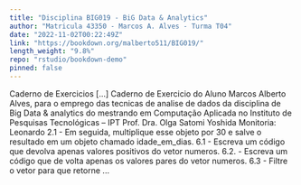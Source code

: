 ```yaml
---
title: "Disciplina BIG019 - BiG Data & Analytics"
author: "Matricula 43350 - Marcos A. Alves - Turma T04"
date: "2022-11-02T00:22:49Z"
link: "https://bookdown.org/malberto511/BIG019/"
length_weight: "9.8%"
repo: "rstudio/bookdown-demo"
pinned: false
---
```


Caderno de Exercicios [...] Caderno de Exercicio do Aluno Marcos Alberto Alves, para o emprego das tecnicas de analise de dados da disciplina de Big Data & analytics do mestrando em Computação Aplicada no Instituto de Pesquisas Tecnológicas – IPT Prof. Dra. Olga Satomi Yoshida Monitoria: Leonardo 2.1 - Em seguida, multiplique esse objeto por 30 e salve o resultado em um objeto chamado idade_em_dias. 6.1 - Escreva um código que devolva apenas valores positivos do vetor numeros. 6.2. - Escreva um código que de volta apenas os valores pares do vetor numeros. 6.3 - Filtre o vetor para que retorne  ...
